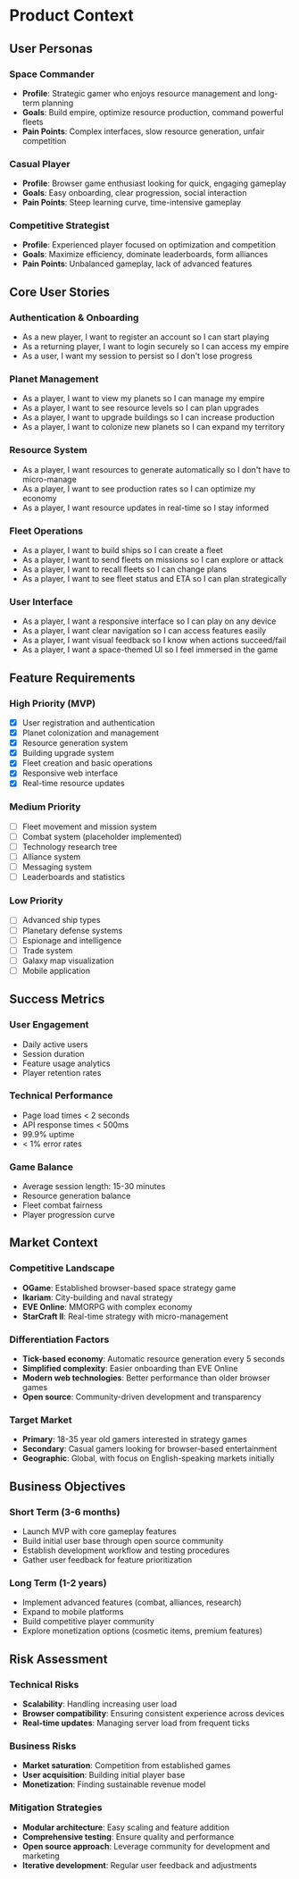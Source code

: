 # Product Context

## User Personas

### Space Commander
- **Profile**: Strategic gamer who enjoys resource management and long-term planning
- **Goals**: Build empire, optimize resource production, command powerful fleets
- **Pain Points**: Complex interfaces, slow resource generation, unfair competition

### Casual Player
- **Profile**: Browser game enthusiast looking for quick, engaging gameplay
- **Goals**: Easy onboarding, clear progression, social interaction
- **Pain Points**: Steep learning curve, time-intensive gameplay

### Competitive Strategist
- **Profile**: Experienced player focused on optimization and competition
- **Goals**: Maximize efficiency, dominate leaderboards, form alliances
- **Pain Points**: Unbalanced gameplay, lack of advanced features

## Core User Stories

### Authentication & Onboarding
- As a new player, I want to register an account so I can start playing
- As a returning player, I want to login securely so I can access my empire
- As a user, I want my session to persist so I don't lose progress

### Planet Management
- As a player, I want to view my planets so I can manage my empire
- As a player, I want to see resource levels so I can plan upgrades
- As a player, I want to upgrade buildings so I can increase production
- As a player, I want to colonize new planets so I can expand my territory

### Resource System
- As a player, I want resources to generate automatically so I don't have to micro-manage
- As a player, I want to see production rates so I can optimize my economy
- As a player, I want resource updates in real-time so I stay informed

### Fleet Operations
- As a player, I want to build ships so I can create a fleet
- As a player, I want to send fleets on missions so I can explore or attack
- As a player, I want to recall fleets so I can change plans
- As a player, I want to see fleet status and ETA so I can plan strategically

### User Interface
- As a player, I want a responsive interface so I can play on any device
- As a player, I want clear navigation so I can access features easily
- As a player, I want visual feedback so I know when actions succeed/fail
- As a player, I want a space-themed UI so I feel immersed in the game

## Feature Requirements

### High Priority (MVP)
- [x] User registration and authentication
- [x] Planet colonization and management
- [x] Resource generation system
- [x] Building upgrade system
- [x] Fleet creation and basic operations
- [x] Responsive web interface
- [x] Real-time resource updates

### Medium Priority
- [ ] Fleet movement and mission system
- [ ] Combat system (placeholder implemented)
- [ ] Technology research tree
- [ ] Alliance system
- [ ] Messaging system
- [ ] Leaderboards and statistics

### Low Priority
- [ ] Advanced ship types
- [ ] Planetary defense systems
- [ ] Espionage and intelligence
- [ ] Trade system
- [ ] Galaxy map visualization
- [ ] Mobile application

## Success Metrics

### User Engagement
- Daily active users
- Session duration
- Feature usage analytics
- Player retention rates

### Technical Performance
- Page load times < 2 seconds
- API response times < 500ms
- 99.9% uptime
- < 1% error rates

### Game Balance
- Average session length: 15-30 minutes
- Resource generation balance
- Fleet combat fairness
- Player progression curve

## Market Context

### Competitive Landscape
- **OGame**: Established browser-based space strategy game
- **Ikariam**: City-building and naval strategy
- **EVE Online**: MMORPG with complex economy
- **StarCraft II**: Real-time strategy with micro-management

### Differentiation Factors
- **Tick-based economy**: Automatic resource generation every 5 seconds
- **Simplified complexity**: Easier onboarding than EVE Online
- **Modern web technologies**: Better performance than older browser games
- **Open source**: Community-driven development and transparency

### Target Market
- **Primary**: 18-35 year old gamers interested in strategy games
- **Secondary**: Casual gamers looking for browser-based entertainment
- **Geographic**: Global, with focus on English-speaking markets initially

## Business Objectives

### Short Term (3-6 months)
- Launch MVP with core gameplay features
- Build initial user base through open source community
- Establish development workflow and testing procedures
- Gather user feedback for feature prioritization

### Long Term (1-2 years)
- Implement advanced features (combat, alliances, research)
- Expand to mobile platforms
- Build competitive player community
- Explore monetization options (cosmetic items, premium features)

## Risk Assessment

### Technical Risks
- **Scalability**: Handling increasing user load
- **Browser compatibility**: Ensuring consistent experience across devices
- **Real-time updates**: Managing server load from frequent ticks

### Business Risks
- **Market saturation**: Competition from established games
- **User acquisition**: Building initial player base
- **Monetization**: Finding sustainable revenue model

### Mitigation Strategies
- **Modular architecture**: Easy scaling and feature addition
- **Comprehensive testing**: Ensure quality and performance
- **Open source approach**: Leverage community for development and marketing
- **Iterative development**: Regular user feedback and adjustments
